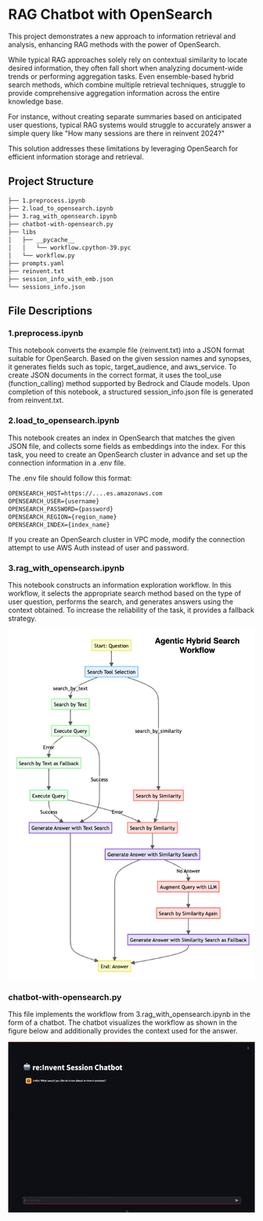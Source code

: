 # RAG Chatbot with OpenSearch

This project demonstrates a new approach to information retrieval and analysis, enhancing  RAG methods with the power of OpenSearch.

While typical RAG approaches solely rely on contextual similarity to locate desired information, they often fall short when analyzing document-wide trends or performing aggregation tasks. Even ensemble-based hybrid search methods, which combine multiple retrieval techniques, struggle to provide comprehensive aggregation information across the entire knowledge base.

For instance, without creating separate summaries based on anticipated user questions, typical RAG systems would struggle to accurately answer a simple query like "How many sessions are there in reinvent 2024?"

This solution addresses these limitations by leveraging OpenSearch for efficient information storage and retrieval.

## Project Structure
```
├── 1.preprocess.ipynb
├── 2.load_to_opensearch.ipynb
├── 3.rag_with_opensearch.ipynb
├── chatbot-with-opensearch.py
├── libs
│   ├── __pycache__
│   │   └── workflow.cpython-39.pyc
│   └── workflow.py
├── prompts.yaml
├── reinvent.txt
├── session_info_with_emb.json
└── sessions_info.json
```

## File Descriptions

### 1.preprocess.ipynb
This notebook converts the example file (reinvent.txt) into a JSON format suitable for OpenSearch. Based on the given session names and synopses, it generates fields such as topic, target_audience, and aws_service. To create JSON documents in the correct format, it uses the tool_use (function_calling) method supported by Bedrock and Claude models. Upon completion of this notebook, a structured session_info.json file is generated from reinvent.txt.

### 2.load_to_opensearch.ipynb
This notebook creates an index in OpenSearch that matches the given JSON file, and collects some fields as embeddings into the index. For this task, you need to create an OpenSearch cluster in advance and set up the connection information in a .env file. 

The .env file should follow this format:
```
OPENSEARCH_HOST=https://....es.amazonaws.com 
OPENSEARCH_USER={username} 
OPENSEARCH_PASSWORD={password} 
OPENSEARCH_REGION={region_name} 
OPENSEARCH_INDEX={index_name}
```

If you create an OpenSearch cluster in VPC mode, modify the connection attempt to use AWS Auth instead of user and password.

### 3.rag_with_opensearch.ipynb
This notebook constructs an information exploration workflow. In this workflow, it selects the appropriate search method based on the type of user question, performs the search, and generates answers using the context obtained. To increase the reliability of the task, it provides a fallback strategy.

<img src="./images/workflow.png" alt="Workflow" width="600"/>

### chatbot-with-opensearch.py
This file implements the workflow from 3.rag_with_opensearch.ipynb in the form of a chatbot. The chatbot visualizes the workflow as shown in the figure below and additionally provides the context used for the answer.

<img src="./images/opensearch-chatbot.gif" alt="Chat With OpenSearch" width="1000"/>